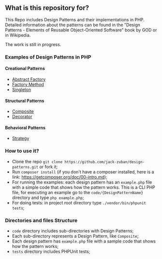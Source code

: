 ## What is this repository for? ##

This Repo includes Design Patterns and their implementations in PHP. Detailed information about the patterns can be found in the "Design Patterns - Elements of Reusable Object-Oriented Software" book by GOD or in Wikipedia.

The work is still in progress.

### Examples of Design Patterns in PHP ###

#### Creational Patterns
* [Abstract Factory](https://github.com/jack-zuban/design-patterns/tree/master/code/AbstractFactory)
* [Factory Method](https://github.com/jack-zuban/design-patterns/tree/master/code/FactoryMethod)
* [Singleton](https://github.com/jack-zuban/design-patterns/tree/master/code/Singleton)

#### Structural Patterns
* [Composite](https://github.com/jack-zuban/design-patterns/tree/master/code/Composite)
* [Decorator](https://github.com/jack-zuban/design-patterns/tree/master/code/Decorator)

#### Behavioral Patterns
* [Strategy](https://github.com/jack-zuban/design-patterns/tree/master/code/Strategy)

### How to use it? ###

* Clone the repo `git clone https://github.com/jack-zuban/design-patterns.git` or fork it;
* Run `composer install` (if you don't have a composer installed, here is a link: https://getcomposer.org/doc/00-intro.md);
* For running the examples: each design pattern has an `example.php` file with a simple code that shows how the pattern works. This is a CLI PHP file, for executing an example go to the `code/{DesignPatternName}` directory and type `php example.php`;
* For doing tests: in project root directory type `./vendor/bin/phpunit tests`;


### Directories and files Structure ###

* `code` directory includes sub-directories with Design Patterns;
* Each sub-directory represents a Design Pattern, like `Composite`;
* Each design pattern has `example.php` file with a sample code that shows how the pattern works;
* `tests` directory includes PHPUnit tests;
